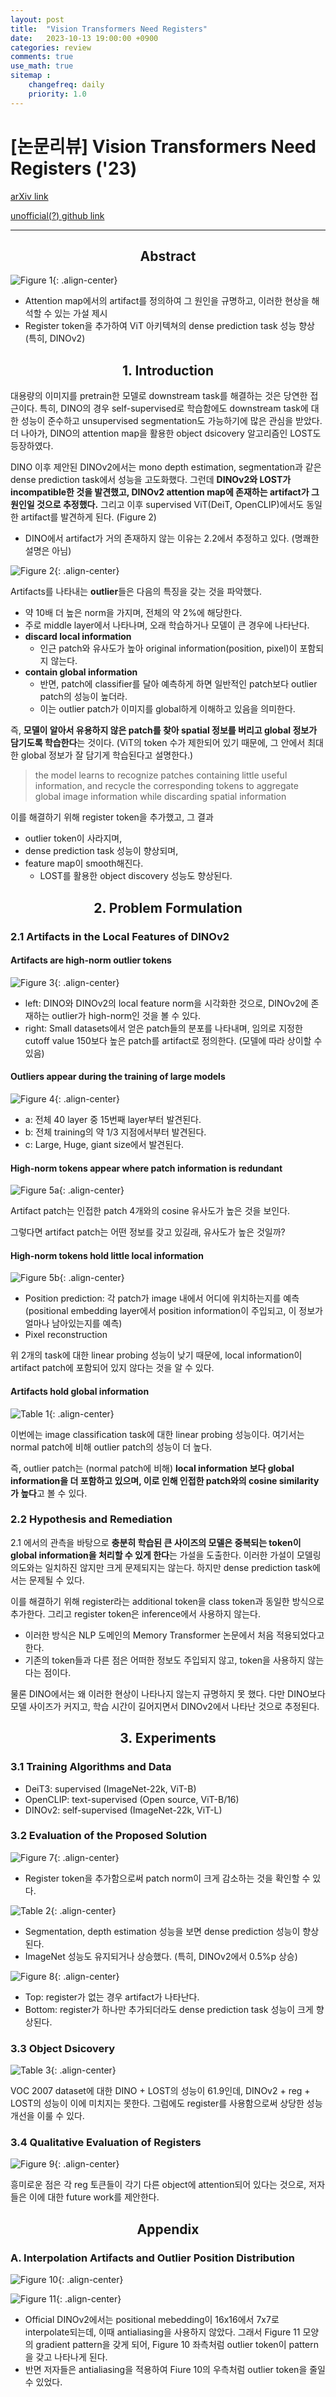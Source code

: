 ```yaml
---
layout: post
title:  "Vision Transformers Need Registers"
date:   2023-10-13 19:00:00 +0900
categories: review
comments: true
use_math: true
sitemap :
    changefreq: daily
    priority: 1.0
---
```


# [논문리뷰] Vision Transformers Need Registers ('23)

[arXiv link](https://arxiv.org/abs/2309.16588)

[unofficial(?) github link](https://github.com/kyegomez/Vit-RGTS)

---

## <center> Abstract

![Figure 1](https://dongwoo-im.github.io/assets/img/posts/2023-10-13-ViT_need_registers/fig1.webp){: .align-center}

- Attention map에서의 artifact를 정의하여 그 원인을 규명하고, 이러한 현상을 해석할 수 있는 가설 제시
- Register token을 추가하여 ViT 아키텍쳐의 dense prediction task 성능 향상 (특히, DINOv2)

## <center> 1. Introduction

대용량의 이미지를 pretrain한 모델로 downstream task를 해결하는 것은 당연한 접근이다. 특히, DINO의 경우 self-supervised로 학습함에도 downstream task에 대한 성능이 준수하고 unsupervised segmentation도 가능하기에 많은 관심을 받았다. 더 나아가, DINO의 attention map을 활용한 object dsicovery 알고리즘인 LOST도 등장하였다.

DINO 이후 제안된 DINOv2에서는 mono depth estimation, segmentation과 같은 dense prediction task에서 성능을 고도화했다. 그런데 **DINOv2와 LOST가 incompatible한 것을 발견했고, DINOv2 attention map에 존재하는 artifact가 그 원인일 것으로 추정했다.** 그리고 이후 supervised ViT(DeiT, OpenCLIP)에서도 동일한 artifact를 발견하게 된다. (Figure 2)
- DINO에서 artifact가 거의 존재하지 않는 이유는 2.2에서 추정하고 있다. (명쾌한 설명은 아님)

![Figure 2](https://dongwoo-im.github.io/assets/img/posts/2023-10-13-ViT_need_registers/fig2.webp){: .align-center}

Artifacts를 나타내는 **outlier**들은 다음의 특징을 갖는 것을 파악했다.
- 약 10배 더 높은 norm을 가지며, 전체의 약 2%에 해당한다.
- 주로 middle layer에서 나타나며, 오래 학습하거나 모델이 큰 경우에 나타난다.
- **discard local information**
    - 인근 patch와 유사도가 높아 original information(position, pixel)이 포함되지 않는다.
- **contain global information**
    - 반면, patch에 classifier를 달아 예측하게 하면 일반적인 patch보다 outlier patch의 성능이 높더라.
    - 이는 outlier patch가 이미지를 global하게 이해하고 있음을 의미한다.

즉, **모델이 알아서 유용하지 않은 patch를 찾아 spatial 정보를 버리고 global 정보가 담기도록 학습한다**는 것이다. (ViT의 token 수가 제한되어 있기 때문에, 그 안에서 최대한 global 정보가 잘 담기게 학습된다고 설명한다.)

> the model learns to recognize patches containing little useful information, and recycle the corresponding tokens to aggregate global image information while discarding spatial information

이를 해결하기 위해 register token을 추가했고, 그 결과
- outlier token이 사라지며,
- dense prediction task 성능이 향상되며,
- feature map이 smooth해진다.
    - LOST를 활용한 object discovery 성능도 향상된다.

## <center> 2. Problem Formulation

### 2.1 Artifacts in the Local Features of DINOv2

#### Artifacts are high-norm outlier tokens

![Figure 3](https://dongwoo-im.github.io/assets/img/posts/2023-10-13-ViT_need_registers/fig3.webp){: .align-center}

- left: DINO와 DINOv2의 local feature norm을 시각화한 것으로, DINOv2에 존재하는 outlier가 high-norm인 것을 볼 수 있다.
- right: Small datasets에서 얻은 patch들의 분포를 나타내며, 임의로 지정한 cutoff value 150보다 높은 patch를 artifact로 정의한다. (모델에 따라 상이할 수 있음)

#### Outliers appear during the training of large models

![Figure 4](https://dongwoo-im.github.io/assets/img/posts/2023-10-13-ViT_need_registers/fig4.webp){: .align-center}

- a: 전체 40 layer 중 15번째 layer부터 발견된다.
- b: 전체 training의 약 1/3 지점에서부터 발견된다.
- c: Large, Huge, giant size에서 발견된다.

#### High-norm tokens appear where patch information is redundant

![Figure 5a](https://dongwoo-im.github.io/assets/img/posts/2023-10-13-ViT_need_registers/fig5a.webp){: .align-center}

Artifact patch는 인접한 patch 4개와의 cosine 유사도가 높은 것을 보인다.

그렇다면 artifact patch는 어떤 정보를 갖고 있길래, 유사도가 높은 것일까?

#### High-norm tokens hold little local information

![Figure 5b](https://dongwoo-im.github.io/assets/img/posts/2023-10-13-ViT_need_registers/fig5b.webp){: .align-center}

- Position prediction: 각 patch가 image 내에서 어디에 위치하는지를 예측 (positional embedding layer에서 position information이 주입되고, 이 정보가 얼마나 남아있는지를 예측)
- Pixel reconstruction

위 2개의 task에 대한 linear probing 성능이 낮기 때문에, local information이 artifact patch에 포함되어 있지 않다는 것을 알 수 있다.

#### Artifacts hold global information

![Table 1](https://dongwoo-im.github.io/assets/img/posts/2023-10-13-ViT_need_registers/tab1.webp){: .align-center}

이번에는 image classification task에 대한 linear probing 성능이다. 여기서는 normal patch에 비해 outlier patch의 성능이 더 높다.

즉, outlier patch는 (normal patch에 비해) **local information 보다 global information을 더 포함하고 있으며, 이로 인해 인접한 patch와의 cosine similarity가 높다**고 볼 수 있다.

### 2.2 Hypothesis and Remediation

2.1 에서의 관측을 바탕으로 **충분히 학습된 큰 사이즈의 모델은 중복되는 token이 global information을 처리할 수 있게 한다**는 가설을 도출한다. 이러한 가설이 모델링 의도와는 일치하진 않지만 크게 문제되지는 않는다. 하지만 dense prediction task에서는 문제될 수 있다.

이를 해결하기 위해 register라는 additional token을 class token과 동일한 방식으로 추가한다. 그리고 register token은 inference에서 사용하지 않는다.
- 이러한 방식은 NLP 도메인의 Memory Transformer 논문에서 처음 적용되었다고 한다.
- 기존의 token들과 다른 점은 어떠한 정보도 주입되지 않고, token을 사용하지 않는다는 점이다.

물론 DINO에서는 왜 이러한 현상이 나타나지 않는지 규명하지 못 했다. 다만 DINO보다 모델 사이즈가 커지고, 학습 시간이 길어지면서 DINOv2에서 나타난 것으로 추정된다.

## <center> 3. Experiments

### 3.1 Training Algorithms and Data

- DeiT3: supervised (ImageNet-22k, ViT-B)
- OpenCLIP: text-supervised (Open source, ViT-B/16)
- DINOv2: self-supervised (ImageNet-22k, ViT-L)

### 3.2 Evaluation of the Proposed Solution

![Figure 7](https://dongwoo-im.github.io/assets/img/posts/2023-10-13-ViT_need_registers/fig7.webp){: .align-center}

- Register token을 추가함으로써 patch norm이 크게 감소하는 것을 확인할 수 있다.

![Table 2](https://dongwoo-im.github.io/assets/img/posts/2023-10-13-ViT_need_registers/tab2.webp){: .align-center}

- Segmentation, depth estimation 성능을 보면 dense prediction 성능이 향상된다.
- ImageNet 성능도 유지되거나 상승했다. (특히, DINOv2에서 0.5%p 상승)

![Figure 8](https://dongwoo-im.github.io/assets/img/posts/2023-10-13-ViT_need_registers/fig8.webp){: .align-center}

- Top: register가 없는 경우 artifact가 나타난다.
- Bottom: register가 하나만 추가되더라도 dense prediction task 성능이 크게 향상된다.

### 3.3 Object Dsicovery

![Table 3](https://dongwoo-im.github.io/assets/img/posts/2023-10-13-ViT_need_registers/tab3.webp){: .align-center}

VOC 2007 dataset에 대한 DINO + LOST의 성능이 61.9인데, DINOv2 + reg + LOST의 성능이 이에 미치지는 못한다. 그럼에도 register를 사용함으로써 상당한 성능 개선을 이룰 수 있다.

### 3.4 Qualitative Evaluation of Registers

![Figure 9](https://dongwoo-im.github.io/assets/img/posts/2023-10-13-ViT_need_registers/fig9.webp){: .align-center}

흥미로운 점은 각 reg 토큰들이 각기 다른 object에 attention되어 있다는 것으로, 저자들은 이에 대한 future work를 제안한다.

## <center> Appendix

### A. Interpolation Artifacts and Outlier Position Distribution

![Figure 10](https://dongwoo-im.github.io/assets/img/posts/2023-10-13-ViT_need_registers/fig10.webp){: .align-center}

![Figure 11](https://dongwoo-im.github.io/assets/img/posts/2023-10-13-ViT_need_registers/fig11.webp){: .align-center}

- Official DINOv2에서는 positional mebedding이 16x16에서 7x7로 interpolate되는데, 이때 antialiasing을 사용하지 않았다. 그래서 Figure 11 모양의 gradient pattern을 갖게 되어, Figure 10 좌측처럼 outlier token이 pattern을 갖고 나타나게 된다.
- 반면 저자들은 antialiasing을 적용하여 Fiure 10의 우측처럼 outlier token을 줄일 수 있었다.
